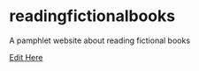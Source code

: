 # readingfictionalbooks
A pamphlet website about reading fictional books

[Edit Here](https://diy-pwa.com/~/gh/navleenkingra/readingfictionalbooks)
